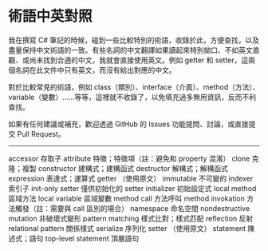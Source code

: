 # 術語中英對照

我在撰寫 C# 筆記的時候，碰到一些比較特別的術語，收錄於此，方便查找，以及盡量保持中文術語的一致。有些名詞的中文翻譯如果讀起來特別拗口、不如英文直觀、或尚未找到合適的中文，我就會直接使用英文。例如 getter 和 setter，這兩個名詞在此文件中只有英文，而沒有給出對應的中文。

對於比較常見的術語，例如 class（類別）、interface（介面）、method（方法）、variable（變數）……等等，這裡就不收錄了，以免填充過多無用資訊，反而不利查找。

如果有任何建議或補充，歡迎透過 GitHub 的 Issues 功能提問、討論，或直接提交 Pull Request。

---

accessor 存取子
attribute 特徵；特徵項（註：避免和 property 混淆）
clone 克隆；複製
constructor 建構式；建構函式
destructor 解構式；解構函式
expression 表達式；運算式
getter （使用原文）
immutable 不可變的
indexer 索引子
init-only setter 僅供初始化的 setter
initializer 初始設定式
local method 區域方法
local variable 區域變數
method call 方法呼叫
method invokation 方法觸發（註：需要與 call 區別的場合）
namespace 命名空間
nondestructive mutation 非破壞式變形
pattern matching 樣式比對；樣式匹配
reflection 反射
relational pattern 關係樣式
serialize 序列化
setter （使用原文）
statement 陳述式；語句
top-level statement 頂層語句
